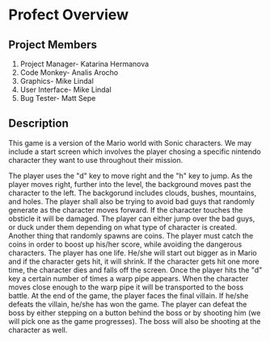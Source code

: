 Profect Overview
================

Project Members
---------------

1. Project Manager-  Katarina Hermanova
2. Code Monkey- Analis Arocho
3. Graphics- Mike Lindal
4. User Interface- Mike Lindal
5. Bug Tester- Matt Sepe

Description
------------

This game is a version of the Mario world with Sonic characters.
We may include a start screen which involves the player chosing a specific nintendo character they want to use throughout their mission.

  The player uses the "d" key to move right and the "h" key to jump. As the player moves right, further into the level, the background moves past the character to the left. The backgorund includes clouds, bushes, mountains, and holes. The player shall also be trying to avoid bad guys that randomly generate as the character moves forward. If the character touches the obsticle it will be damaged. The player can either jump over the bad guys, or duck under them depending on what type of character is created.  
  Another thing that randomly spawns are coins. The player must catch the coins in order to boost up his/her score, while avoiding the dangerous characters.
  The player has one life. He/she will start out bigger as in Mario and if the character gets hit, it will shrink. If the character gets hit one more time, the character dies and falls off the screen.
  Once the player hits the "d" key a certain number of times a warp pipe appears. When the character moves close enough to the warp pipe it will be transported to the boss battle. At the end of the game, the player faces the final villain. If he/she defeats the villain, he/she has won the game. The player can defeat the boss by either stepping on a button behind the boss or by shooting him (we will pick one as the game progresses). The boss will also be shooting at the character as well.

